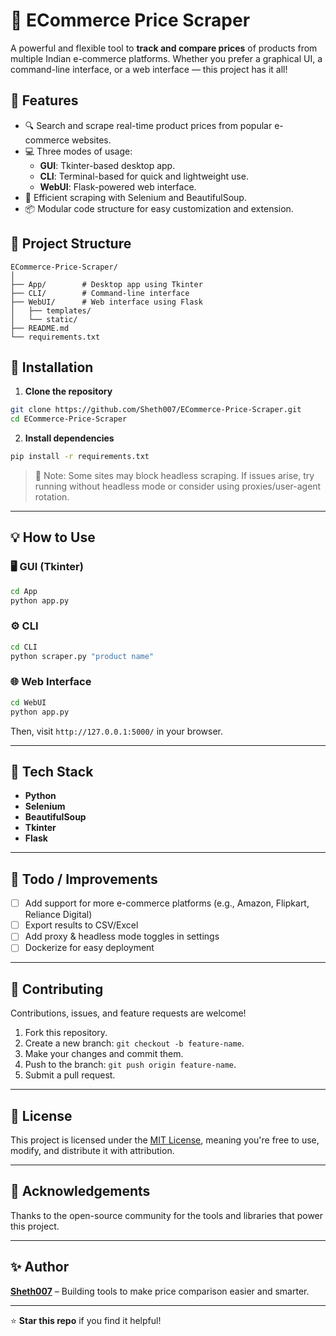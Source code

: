 # 🛒 ECommerce Price Scraper

A powerful and flexible tool to **track and compare prices** of products from multiple Indian e-commerce platforms. Whether you prefer a graphical UI, a command-line interface, or a web interface — this project has it all!

## 🚀 Features

- 🔍 Search and scrape real-time product prices from popular e-commerce websites.
- 💻 Three modes of usage:
  - **GUI**: Tkinter-based desktop app.
  - **CLI**: Terminal-based for quick and lightweight use.
  - **WebUI**: Flask-powered web interface.
- 🧠 Efficient scraping with Selenium and BeautifulSoup.
- 📦 Modular code structure for easy customization and extension.

## 📁 Project Structure

```
ECommerce-Price-Scraper/
│
├── App/        # Desktop app using Tkinter
├── CLI/        # Command-line interface
├── WebUI/      # Web interface using Flask
│   ├── templates/
│   └── static/
├── README.md
└── requirements.txt
```

## 🔧 Installation

1. **Clone the repository**
```bash
git clone https://github.com/Sheth007/ECommerce-Price-Scraper.git
cd ECommerce-Price-Scraper
```

2. **Install dependencies**
```bash
pip install -r requirements.txt
```

> 🔐 Note: Some sites may block headless scraping. If issues arise, try running without headless mode or consider using proxies/user-agent rotation.

---

## 💡 How to Use

### 🖥 GUI (Tkinter)
```bash
cd App
python app.py
```

### ⚙️ CLI
```bash
cd CLI
python scraper.py "product name"
```

### 🌐 Web Interface
```bash
cd WebUI
python app.py
```
Then, visit `http://127.0.0.1:5000/` in your browser.

---

## 📌 Tech Stack

- **Python**
- **Selenium**
- **BeautifulSoup**
- **Tkinter**
- **Flask**

---

## 📌 Todo / Improvements

- [ ] Add support for more e-commerce platforms (e.g., Amazon, Flipkart, Reliance Digital)
- [ ] Export results to CSV/Excel
- [ ] Add proxy & headless mode toggles in settings
- [ ] Dockerize for easy deployment

---

## 🤝 Contributing

Contributions, issues, and feature requests are welcome!

1. Fork this repository.
2. Create a new branch: `git checkout -b feature-name`.
3. Make your changes and commit them.
4. Push to the branch: `git push origin feature-name`.
5. Submit a pull request.

---

## 📄 License

This project is licensed under the [MIT License](LICENSE), meaning you're free to use, modify, and distribute it with attribution.

---

## 🙌 Acknowledgements

Thanks to the open-source community for the tools and libraries that power this project.

---

## ✨ Author

**[Sheth007](https://github.com/Sheth007)** – Building tools to make price comparison easier and smarter.

---

⭐ **Star this repo** if you find it helpful!
